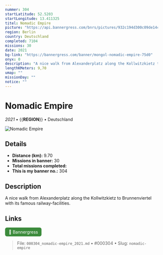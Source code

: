 ```yaml
---
nummer: 304
startLatitude: 52.5203
startLongitude: 13.411325
titel: Nomadic Empire
picture: "https://api.bannergress.com/bnrs/pictures/932c194d300c09de14c4da890d091230"
region: Berlin
country: Deutschland
completed: 7104
missions: 30
date: 2021
bg-link: "https://bannergress.com/banner/mongol-nomadic-empire-75d0"
onyx: 0
description: "A nice walk from Alexanderplatz along the Kollwitzkietz to Brunnenviertel with its famous railway-facilities."
lengthKMeters: 9,70
umap: ""
missionDay: ""
notice: ""
---
```

# Nomadic Empire

*2021* • {{__REGION__}} • Deutschland

![Nomadic Empire](https://api.bannergress.com/bnrs/pictures/932c194d300c09de14c4da890d091230)



## Details
- **Distance (km):** 9.70
- **Missions in banner:** 30
- **Total missions completed:** 
- **This is my banner no.:** 304



## Description
A nice walk from Alexanderplatz along the Kollwitzkietz to Brunnenviertel with its famous railway-facilities.



## Links
<a href="https://bannergress.com/banner/mongol-nomadic-empire-75d0" target="_blank" style="display:inline-block;margin-right:8px;padding:6px 12px;background:#3c8b3c;color:#fff;text-decoration:none;border-radius:6px;">🔗 Bannergress</a>



> File: `000304_nomadic-empire_2021.md` • #000304 • Slug: `nomadic-empire`
